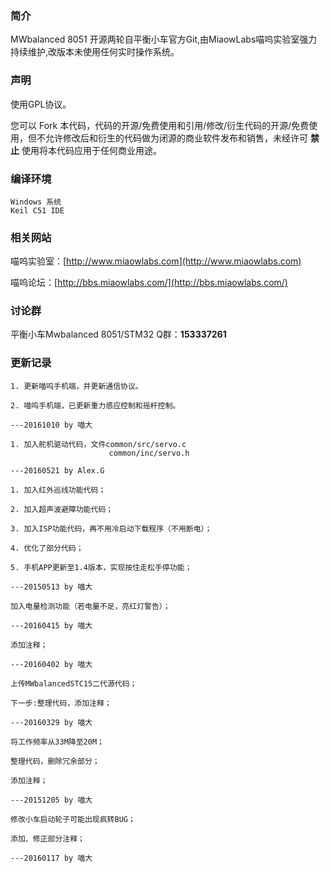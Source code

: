 ### 简介

MWbalanced 8051 开源两轮自平衡小车官方Git,由MiaowLabs喵呜实验室强力持续维护,改版本未使用任何实时操作系统。

### 声明

使用GPL协议。

您可以 Fork 本代码，代码的开源/免费使用和引用/修改/衍生代码的开源/免费使用，但不允许修改后和衍生的代码做为闭源的商业软件发布和销售，未经许可 **禁止** 使用将本代码应用于任何商业用途。

### 编译环境

    Windows 系统
    Keil C51 IDE

### 相关网站

喵呜实验室：[http://www.miaowlabs.com](http://www.miaowlabs.com)

喵呜论坛：[http://bbs.miaowlabs.com/](http://bbs.miaowlabs.com/)

### 讨论群

平衡小车Mwbalanced 8051/STM32 Q群：**153337261**

### 更新记录

	1. 更新喵呜手机端，并更新通信协议。

	2. 喵呜手机端，已更新重力感应控制和摇杆控制。
 
	---20161010 by 喵大

	1. 加入舵机驱动代码，文件common/src/servo.c
		      			  common/inc/servo.h

	---20160521 by Alex.G

	1. 加入红外巡线功能代码；
	
	2. 加入超声波避障功能代码；
	
	3. 加入ISP功能代码，再不用冷启动下载程序（不用断电）；
	
	4. 优化了部分代码；
	
	5. 手机APP更新至1.4版本，实现按住走松手停功能；
	
	---20150513	by 喵大
	
	加入电量检测功能（若电量不足，亮红灯警告）；
	
	---20160415 by 喵大
	
	添加注释；
	
	---20160402 by 喵大
	
	上传MWbalancedSTC15二代源代码；
	
	下一步:整理代码，添加注释；
	
	---20160329 by 喵大
	
	将工作频率从33M降至20M；
	
	整理代码，删除冗余部分；
	
	添加注释；
	
	---20151205 by 喵大
	
	修改小车启动轮子可能出现疯转BUG；
	
	添加、修正部分注释；
	
	---20160117 by 喵大

